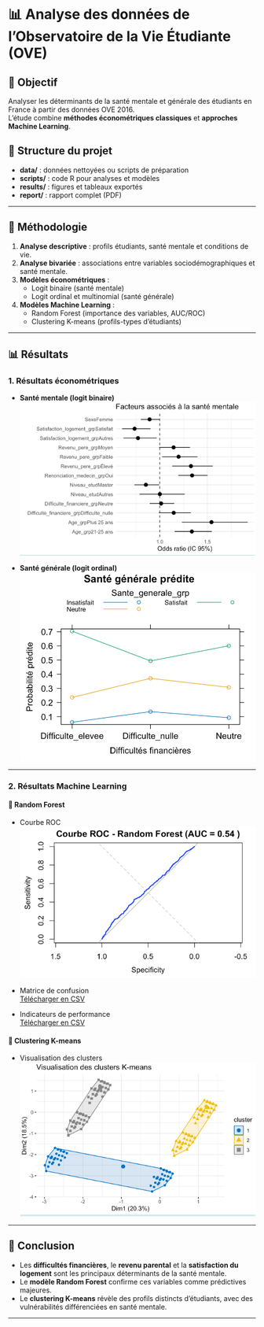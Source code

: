 # 📊 Analyse des données de l’Observatoire de la Vie Étudiante (OVE)

## 🎯 Objectif
Analyser les déterminants de la santé mentale et générale des étudiants en France à partir des données OVE 2016.  
L’étude combine **méthodes économétriques classiques** et **approches Machine Learning**.

## 📂 Structure du projet
- **data/** : données nettoyées ou scripts de préparation  
- **scripts/** : code R pour analyses et modèles  
- **results/** : figures et tableaux exportés  
- **report/** : rapport complet (PDF)

---

## 🔎 Méthodologie
1. **Analyse descriptive** : profils étudiants, santé mentale et conditions de vie.  
2. **Analyse bivariée** : associations entre variables sociodémographiques et santé mentale.  
3. **Modèles économétriques** :
   - Logit binaire (santé mentale)
   - Logit ordinal et multinomial (santé générale)
4. **Modèles Machine Learning** :
   - Random Forest (importance des variables, AUC/ROC)
   - Clustering K-means (profils-types d’étudiants)

---

## 📊 Résultats

### 1. Résultats économétriques

- **Santé mentale (logit binaire)**  
![Forest Plot – Santé mentale](results/forest_plot_logit.png)

- **Santé générale (logit ordinal)**  
![Santé générale prédite](results/sante_generale_predite.png)

---

### 2. Résultats Machine Learning

#### 🔹 Random Forest
- Courbe ROC  
![Courbe ROC – Random Forest](results/roc_randomforest.png)

- Matrice de confusion  
[Télécharger en CSV](results/confusion_matrix_rf.csv)

- Indicateurs de performance  
[Télécharger en CSV](results/performance_random_forest.csv)

#### 🔹 Clustering K-means
- Visualisation des clusters  
![Clustering K-means](results/clustering_kmeans.png)

---

## 📝 Conclusion
- Les **difficultés financières**, le **revenu parental** et la **satisfaction du logement** sont les principaux déterminants de la santé mentale.  
- Le **modèle Random Forest** confirme ces variables comme prédictives majeures.  
- Le **clustering K-means** révèle des profils distincts d’étudiants, avec des vulnérabilités différenciées en santé mentale.  

---
